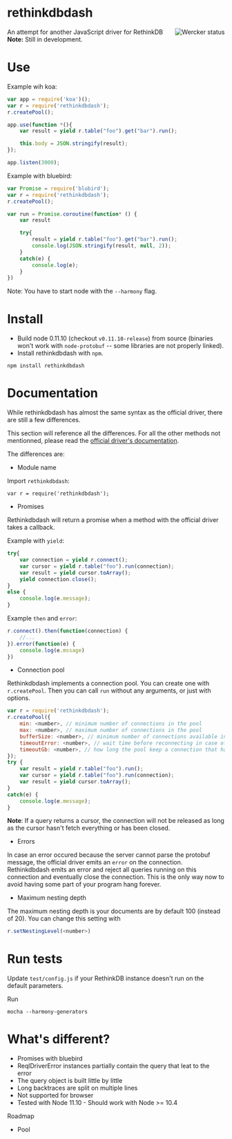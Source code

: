 rethinkdbdash
=============

<a href="https://app.wercker.com/project/bykey/10e69719c2031f4995798ddb9221c398"><img alt="Wercker status" src="https://app.wercker.com/status/10e69719c2031f4995798ddb9221c398/m" align="right" /></a>

An attempt for another JavaScript driver for RethinkDB
__Note:__ Still in development.

Use
=============

Example wih koa:

```js
var app = require('koa')();
var r = require('rethinkdbdash');
r.createPool();

app.use(function *(){
    var result = yield r.table("foo").get("bar").run();

    this.body = JSON.stringify(result);
});

app.listen(3000);
```

Example with bluebird:

```js
var Promise = require('blubird');
var r = require('rethinkdbdash');
r.createPool();

var run = Promise.coroutine(function* () {
    var result

    try{
        result = yield r.table("foo").get("bar").run();
        console.log(JSON.stringify(result, null, 2));
    }
    catch(e) {
        console.log(e);
    }
})
```

Note: You have to start node with the `--harmony` flag.


Install
============
- Build node 0.11.10 (checkout `v0.11.10-release`) from source (binaries won't work with
`node-protobuf` -- some libraries are not properly linked).
- Install rethinkdbdash with `npm`.

```
npm install rethinkdbdash
```

Documentation
============
While rethinkdbdash has almost the same syntax as the official driver, there are still
a few differences.

This section will reference all the differences. For all the other methods not
mentionned, please read the
[official driver's documentation](http://www.rethinkdb.com/api/javascript/).



The differences are:

- Module name

Import `rethinkdbdash`:
```
var r = require('rethinkdbdash');
```

- Promises

Rethinkdbdash will return a promise when a method with the official driver takes a callback.

Example with `yield`:
```js
try{
    var connection = yield r.connect();
    var cursor = yield r.table("foo").run(connection);
    var result = yield cursor.toArray();
    yield connection.close();
}
else {
    console.log(e.message);
}
```

Example `then` and `error`:
```js
r.connect().then(function(connection) {
    //...
}).error(function(e) {
    console.log(e.mssage)
})
```

- Connection pool

Rethinkdbdash implements a connection pool. You can create one with `r.createPool`.
Then you can call `run` without any arguments, or just with options.

```js
var r = require('rethinkdbdash');
r.createPool({
    min: <number>, // minimum number of connections in the pool
    max: <number>, // maximum number of connections in the pool
    bufferSize: <number>, // minimum number of connections available in the pool
    timeoutError: <number>, // wait time before reconnecting in case of an error (in ms)
    timeoutGb: <number>, // how long the pool keep a connection that hasn't been used (in ms)
});
try {
    var result = yield r.table("foo").run();
    var cursor = yield r.table("foo").run(connection);
    var result = yield cursor.toArray();
}
catch(e) {
    console.log(e.message);
}
```

__Note__: If a query returns a cursor, the connection will not be released as long as the
cursor hasn't fetch everything or has been closed.

- Errors

In case an error occured because the server cannot parse the protobuf message, the
official driver emits an `error` on the connection.
Rethinkdbdash emits an error and reject all queries running on this connection and
eventually close the connection. This is the only way now to avoid having some
part of your program hang forever.

- Maximum nesting depth

The maximum nesting depth is your documents are by default 100 (instead of 20).
You can change this setting with
```js
r.setNestingLevel(<number>)
```

Run tests
============

Update `test/config.js` if your RethinkDB instance doesn't run on the default parameters.

Run
```
mocha --harmony-generators
```


What's different?
=============

- Promises with bluebird
- ReqlDriverError instances partially contain the query that leat to the error
- The query object is built little by little
- Long backtraces are split on multiple lines
- Not supported for browser
- Tested with Node 11.10 - Should work with Node >= 10.4


Roadmap
- Pool
